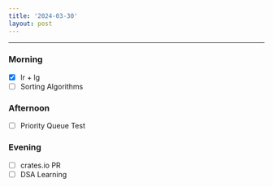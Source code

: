 ```yaml
---
title: '2024-03-30'
layout: post
---
```


---

### Morning

- [x] lr + lg
- [ ] Sorting Algorithms

### Afternoon

- [ ] Priority Queue Test

### Evening

- [ ] crates.io PR
- [ ] DSA Learning
